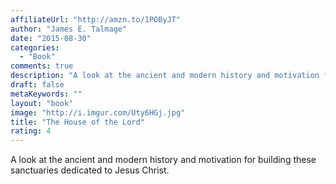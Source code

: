 ```yaml
---
affiliateUrl: "http://amzn.to/1POByJT"
author: "James E. Talmage"
date: "2015-08-30"
categories:
  - "Book"
comments: true
description: "A look at the ancient and modern history and motivation for building these sanctuaries dedicated to Jesus Christ."
draft: false
metaKeywords: ""
layout: "book"
image: "http://i.imgur.com/Uty6HGj.jpg"
title: "The House of the Lord"
rating: 4
---
```


A look at the ancient and modern history and motivation for building these sanctuaries dedicated to Jesus Christ.
